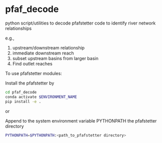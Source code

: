 # pfaf_decode
python script/utilities to decode pfafstetter code to identify river network relationships

e.g., 
1. upstream/downstream relationship
2. immediate downstream reach
3. subset upstream basins from larger basin
4. Find outlet reaches


To use pfafstetter modules:

Install the pfafstetter by

```bash
cd pfaf_decode 
conda activate $ENVIRONMENT_NAME
pip install -e .
```
or

Append to the system environment variable PYTHONPATH the pfafstetter directory 

```bash
PYTHONPATH=$PYTHONPATH:<path_to_pfafstetter directory>
```

